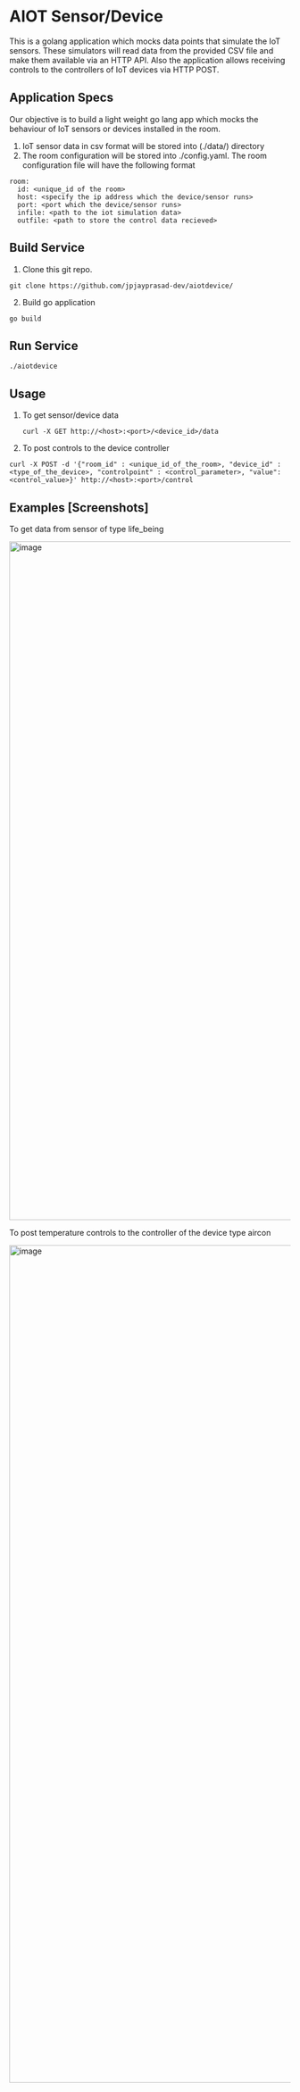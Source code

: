 # AIOT Sensor/Device

This is a golang application which mocks data points that simulate the IoT sensors. These simulators will read data from the provided CSV file and make them available via an HTTP API.
Also the application allows receiving controls to the controllers of IoT devices via HTTP POST.

## Application Specs

Our objective is to build a light weight go lang app which mocks the behaviour of IoT sensors or devices installed in the room.

1. IoT sensor data in csv format will be stored into (./data/) directory
2. The room configuration will be stored into ./config.yaml. The room configuration file will have the following format
```
room:
  id: <unique_id of the room>
  host: <specify the ip address which the device/sensor runs>
  port: <port which the device/sensor runs>
  infile: <path to the iot simulation data>
  outfile: <path to store the control data recieved>
```
## Build Service
1. Clone this git repo.
```
git clone https://github.com/jpjayprasad-dev/aiotdevice/
```
2. Build go application
```
go build
```
## Run Service
```
./aiotdevice
```
## Usage
1. To get sensor/device data
   ```
   curl -X GET http://<host>:<port>/<device_id>/data
   ```
2. To post controls to the device controller
```
curl -X POST -d '{"room_id" : <unique_id_of_the_room>, "device_id" : <type_of_the_device>, "controlpoint" : <control_parameter>, "value": <control_value>}' http://<host>:<port>/control
```

## Examples [Screenshots]
To get data from sensor of type life_being

<img width="1216" alt="image" src="https://github.com/jpjayprasad-dev/aiotdevice/assets/73153441/96007c53-26af-45ba-8ba0-9ae046182a89">

To post temperature controls to the controller of the device type aircon

<img width="1501" alt="image" src="https://github.com/jpjayprasad-dev/aiotdevice/assets/73153441/bd10c311-2f2b-4901-bd54-61bef2d5ba55">

